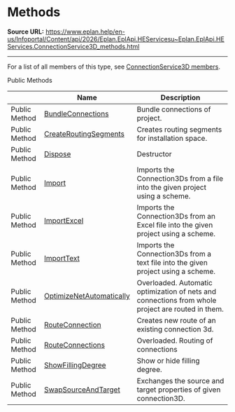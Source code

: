 # Methods

**Source URL:** https://www.eplan.help/en-us/Infoportal/Content/api/2026/Eplan.EplApi.HEServicesu~Eplan.EplApi.HEServices.ConnectionService3D_methods.html

---

For a list of all members of this type, see [ConnectionService3D members](Eplan.EplApi.HEServicesu~Eplan.EplApi.HEServices.ConnectionService3D_members.html).

Public Methods

|  | Name | Description |
| --- | --- | --- |
| Public Method | [BundleConnections](Eplan.EplApi.HEServicesu~Eplan.EplApi.HEServices.ConnectionService3D~BundleConnections.html) | Bundle connections of project. |
| Public Method | [CreateRoutingSegments](Eplan.EplApi.HEServicesu~Eplan.EplApi.HEServices.ConnectionService3D~CreateRoutingSegments.html) | Creates routing segments for installation space. |
| Public Method | [Dispose](Eplan.EplApi.HEServicesu~Eplan.EplApi.HEServices.ConnectionService3D~Dispose().html) | Destructor |
| Public Method | [Import](Eplan.EplApi.HEServicesu~Eplan.EplApi.HEServices.ConnectionService3D~Import.html) | Imports the Connection3Ds from a file into the given project using a scheme. |
| Public Method | [ImportExcel](Eplan.EplApi.HEServicesu~Eplan.EplApi.HEServices.ConnectionService3D~ImportExcel.html) | Imports the Connection3Ds from an Excel file into the given project using a scheme. |
| Public Method | [ImportText](Eplan.EplApi.HEServicesu~Eplan.EplApi.HEServices.ConnectionService3D~ImportText.html) | Imports the Connection3Ds from a text file into the given project using a scheme. |
| Public Method | [OptimizeNetAutomatically](Eplan.EplApi.HEServicesu~Eplan.EplApi.HEServices.ConnectionService3D~OptimizeNetAutomatically.html) | Overloaded. Automatic optimization of nets and connections from whole project are routed in them. |
| Public Method | [RouteConnection](Eplan.EplApi.HEServicesu~Eplan.EplApi.HEServices.ConnectionService3D~RouteConnection.html) | Creates new route of an existing connection 3d. |
| Public Method | [RouteConnections](Eplan.EplApi.HEServicesu~Eplan.EplApi.HEServices.ConnectionService3D~RouteConnections.html) | Overloaded. Routing of connections |
| Public Method | [ShowFillingDegree](Eplan.EplApi.HEServicesu~Eplan.EplApi.HEServices.ConnectionService3D~ShowFillingDegree.html) | Show or hide filling degree. |
| Public Method | [SwapSourceAndTarget](Eplan.EplApi.HEServicesu~Eplan.EplApi.HEServices.ConnectionService3D~SwapSourceAndTarget.html) | Exchanges the source and target properties of given connection3D. |


